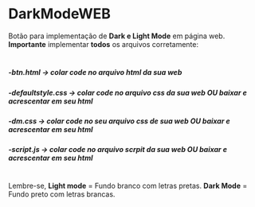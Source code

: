 # DarkModeWEB

Botão para implementação de **Dark e Light Mode** em página web. <br>
  	**Importante** implementar **todos** os arquivos corretamente:
#
#####   -btn.html -> colar code no arquivo html da sua web
#####  -defaultstyle.css -> colar code no arquivo css da sua web **OU** baixar e acrescentar em seu html
##### -dm.css -> colar code no seu arquivo css de sua web **OU** baixar e acrescentar em seu html
##### -script.js -> colar code no arquivo scrpit da sua web **OU** baixar e acrescentar em seu html
#

Lembre-se, **Light mode** = Fundo branco com letras pretas. **Dark Mode** = Fundo preto com letras brancas.
